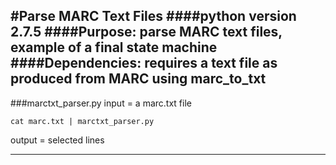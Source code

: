 #Parse MARC Text Files
####python version 2.7.5
####Purpose: parse MARC text files, example of a final state machine
####Dependencies: requires a text file as produced from MARC using marc_to_txt
------------------------------------------------------------------------------
###marctxt_parser.py
input = a marc.txt file

```
cat marc.txt | marctxt_parser.py
```

output = selected lines

---------------------------------------------------------------------------------
